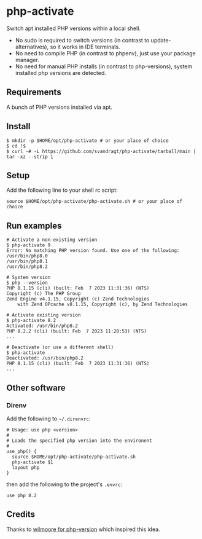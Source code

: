 # php-activate
Switch apt installed PHP versions within a local shell.

* No sudo is required to switch versions (in contrast to update-alternatives), so it works in IDE terminals.
* No need to compile PHP (in contrast to phpenv), just use your package manager. 
* No need for manual PHP installs (in contrast to php-versions), system installed php versions are detected.

## Requirements

A bunch of PHP versions installed via apt.

## Install

```shell
$ mkdir -p $HOME/opt/php-activate # or your place of choice
$ cd !$
$ curl -# -L https://github.com/svandragt/php-activate/tarball/main | tar -xz --strip 1
```

## Setup

Add the following line to your shell rc script:

```
source $HOME/opt/php-activate/php-activate.sh # or your place of choice
```

## Run examples

```shell
# Activate a non-existing version
$ php-activate 9
Error: No matching PHP version found. Use one of the following:
/usr/bin/php8.0
/usr/bin/php8.1
/usr/bin/php8.2

# System version
$ php --version
PHP 8.1.15 (cli) (built: Feb  7 2023 11:31:36) (NTS)
Copyright (c) The PHP Group
Zend Engine v4.1.15, Copyright (c) Zend Technologies
    with Zend OPcache v8.1.15, Copyright (c), by Zend Technologies
    
# Activate existing version
$ php-activate 8.2
Activated: /usr/bin/php8.2
PHP 8.2.2 (cli) (built: Feb  7 2023 11:28:53) (NTS)
...

# Deactivate (or use a different shell)
$ php-activate
Deactivated: /usr/bin/php8.2
PHP 8.1.15 (cli) (built: Feb  7 2023 11:31:36) (NTS)
...
```

## Other software

### Direnv

Add the following to `~/.direnvrc`:

```
# Usage: use php <version>
#
# Loads the specified php version into the environent
#
use_php() {
  source $HOME/opt/php-activate/php-activate.sh
  php-activate $1
  layout php
}
```

then add the following to the project's `.envrc`:
```
use php 8.2
```


## Credits

Thanks to [wilmoore for php-version](https://github.com/wilmoore/php-version) which inspired this idea.
